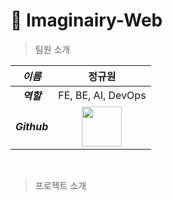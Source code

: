 # 🤖 Imaginairy-Web
> 팀원 소개
  
| _이름_ | 정규원 |
|:-----:|:----:|
| ___역할___ | FE, BE, AI, DevOps
| ___Github___ | <a href="https://github.com/digitpic"><img src="https://avatars.githubusercontent.com/u/63178849?v=4" width="64" height="64"></a> |
<br>

> 프로젝트 소개
